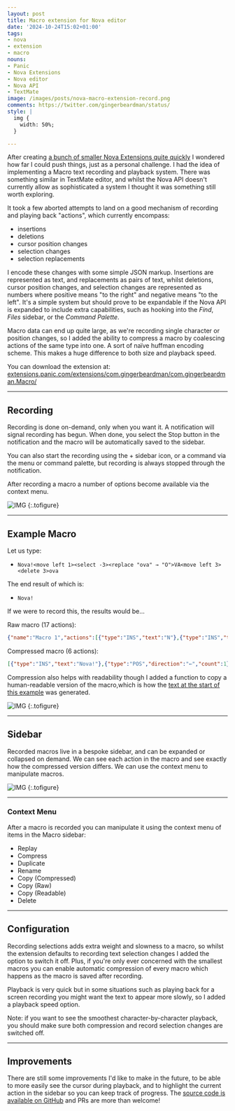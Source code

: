 ```yaml
---
layout: post
title: Macro extension for Nova editor
date: '2024-10-24T15:02+01:00'
tags:
- nova
- extension
- macro
nouns:
- Panic
- Nova Extensions
- Nova editor
- Nova API
- TextMate
image: /images/posts/nova-macro-extension-record.png
comments: https://twitter.com/gingerbeardman/status/
style: |
  img {
    width: 50%;
  }

---
```


After creating [a bunch of smaller Nova Extensions quite quickly](/2024/10/17/extensions-for-nova-editor/) I wondered how far I could push things, just as a personal challenge. I had the idea of implementing a Macro text recording and playback system. There was something similar in TextMate editor, and whilst the Nova API doesn't currently allow as sophisticated a system I thought it was something still worth exploring.

It took a few aborted attempts to land on a good mechanism of recording and playing back "actions", which currently encompass: 

- insertions
- deletions
- cursor position changes
- selection changes
- selection replacements

I encode these changes with some simple JSON markup. Insertions are represented as text, and replacements as pairs of text, whilst deletions, cursor position changes, and selection changes are represented as numbers where positive means "to the right" and negative means "to the left". It's a simple system but should prove to be expandable if the Nova API is expanded to include extra capabilities, such as hooking into the *Find*, *Files* sidebar, or the *Command Palette*.

Macro data can end up quite large, as we're recording single character or position changes, so I added the ability to compress a macro by coalescing actions of the same type into one. A sort of naïve huffman encoding scheme. This makes a huge difference to both size and playback speed. 

You can download the extension at: [extensions.panic.com/extensions/com.gingerbeardman/com.gingerbeardman.Macro/](https://extensions.panic.com/extensions/com.gingerbeardman/com.gingerbeardman.Macro/)

----

## Recording

Recording is done on-demand, only when you want it. A notification will signal recording has begun. When done, you select the Stop button in the notification and the macro will be automatically saved to the sidebar.

You can also start the recording using the + sidebar icon, or a command via the menu or command palette, but recording is always stopped through the notification.

After recording a macro a number of options become available via the context menu.

![IMG](/images/posts/nova-macro-extension-record.png "Macro recording notification")
{:.tofigure}

----

## Example Macro

Let us type:

- `Nova!<move left 1><select -3><replace "ova" → "O">VA<move left 3><delete 3>ova`

The end result of which is:

- `Nova!`

If we were to record this, the results would be...

Raw macro (17 actions):
```json
{"name":"Macro 1","actions":[{"type":"INS","text":"N"},{"type":"INS","text":"o"},{"type":"INS","text":"v"},{"type":"INS","text":"a"},{"type":"INS","text":"!"},{"type":"POS","direction":"←","count":1},{"type":"SEL","count":-1},{"type":"SEL","count":-2},{"type":"SEL","count":-3},{"type":"REP","old":"ova","new":"O"},{"type":"INS","text":"V"},{"type":"INS","text":"A"},{"type":"POS","direction":"←","count":1},{"type":"POS","direction":"←","count":1},{"type":"POS","direction":"←","count":1},{"type":"DEL","count":1},{"type":"DEL","count":1},{"type":"DEL","count":1},{"type":"INS","text":"o"},{"type":"INS","text":"v"},{"type":"INS","text":"a"}],"isExpanded":false}
```

Compressed macro (6 actions):
```json
[{"type":"INS","text":"Nova!"},{"type":"POS","direction":"←","count":1},{"type":"SEL","count":-3},{"type":"REP","old":"ova","new":"O"},{"type":"INS","text":"VA"},{"type":"POS","direction":"←","count":3},{"type":"DEL","count":3},{"type":"INS","text":"ova"}]
```

Compression also helps with readability though I added a function to copy a human-readable version of the macro,which is how the [text at the start of this example](#example-macro) was generated.

![IMG](/images/posts/nova-macro-extension-anim.gif "Playback of the above macro")
{:.tofigure}

----

## Sidebar

Recorded macros live in a bespoke sidebar, and can be expanded or collapsed on demand. We can see each action in the macro and see exactly how the compressed version differs. We can use the context menu to manipulate macros.

![IMG](/images/posts/nova-macro-extension-sidebar.png "Macro sidebar with raw and compressed versions, expanded to show all actions")
{:.tofigure}

----

### Context Menu

After a macro is recorded you can manipulate it using the context menu of items in the Macro sidebar:

- Replay
- Compress
- Duplicate
- Rename
- Copy (Compressed)
- Copy (Raw)
- Copy (Readable)
- Delete

----

## Configuration

Recording selections adds extra weight and slowness to a macro, so whilst the extension defaults to recording text selection changes I added the option to switch it off. Plus, if you're only ever concerned with the smallest macros you can enable automatic compression of every macro which happens as the macro is saved after recording.

Playback is very quick but in some situations such as playing back for a screen recording you might want the text to appear more slowly, so I added a playback speed option.

Note: if you want to see the smoothest character-by-character playback, you should make sure both compression and record selection changes are switched off.

----

## Improvements

There are still some improvements I'd like to make in the future, to be able to more easily see the cursor during playback, and to highlight the current action in the sidebar so you can keep track of progress. The [source code is available on GitHub](https://github.com/gingerbeardman/Macro) and PRs are more than welcome!